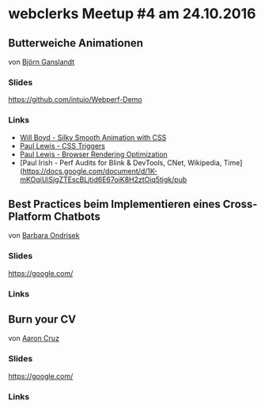 # webclerks Meetup #4 am 24.10.2016

## Butterweiche Animationen
von [Björn Ganslandt](https://twitter.com/Ansimorph)

### Slides

<https://github.com/intuio/Webperf-Demo>

### Links

* [Will Boyd - Silky Smooth Animation with CSS](https://www.youtube.com/watch?v=bEoLCZzWZX8&index=5&list=WL)
* [Paul Lewis - CSS Triggers](https://csstriggers.com/)
* [Paul Lewis - Browser Rendering Optimization](https://www.udacity.com/course/browser-rendering-optimization--ud860)
* [Paul Irish - Perf Audits for Blink & DevTools, CNet, Wikipedia, Time](https://docs.google.com/document/d/1K-mKOqiUiSjgZTEscBLjtjd6E67oiK8H2ztOiq5tigk/pub

## Best Practices beim Implementieren eines Cross-Platform Chatbots
von [Barbara Ondrisek](https://twitter.com/electrobabe)

### Slides

<https://google.com/>

### Links

## Burn your CV
von [Aaron Cruz](https://twitter.com/mraaroncruz)

### Slides

<https://google.com/>

### Links
